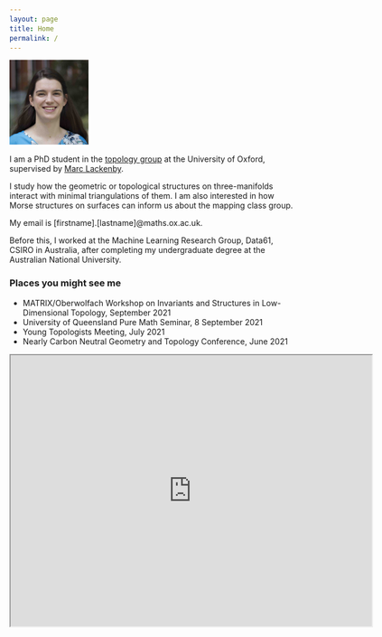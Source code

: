```yaml
---
layout: page
title: Home
permalink: /
---
```


<img src="files/adele.jpg" width=140 height=150 alt="Head shot">

I am a PhD student in the [topology group](https://www.maths.ox.ac.uk/groups/topology) at the University of Oxford, supervised by [Marc Lackenby](http://people.maths.ox.ac.uk/lackenby/).

I study how the geometric or topological structures on three-manifolds interact with minimal triangulations of them.
I am also interested in how Morse structures on surfaces can inform us about the mapping class group.

My email is [firstname].[lastname]@maths.ox.ac.uk.

Before this, I worked at the Machine Learning Research Group, Data61, CSIRO in Australia, after completing my undergraduate degree at the Australian National University.

### Places you might see me
- MATRIX/Oberwolfach Workshop on Invariants and Structures in Low-Dimensional Topology, September 2021
- University of Queensland Pure Math Seminar, 8 September 2021
- Young Topologists Meeting, July 2021
- Nearly Carbon Neutral Geometry and Topology Conference, June 2021

<iframe src="https://drive.google.com/file/d/1rBSK-RpvHIh5lJUbmuUpR41mBBY6u-9J/preview" width="640" height="480" allow="autoplay"></iframe>


